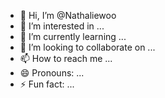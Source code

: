 - 👋 Hi, I’m @Nathaliewoo
- 👀 I’m interested in ...
- 🌱 I’m currently learning ...
- 💞️ I’m looking to collaborate on ...
- 📫 How to reach me ...
- 😄 Pronouns: ...
- ⚡ Fun fact: ...

<!---
Nathaliewoo/Nathaliewoo is a ✨ special ✨ repository because its `README.md` (this file) appears on your GitHub profile.
You can click the Preview link to take a look at your changes.
--->
